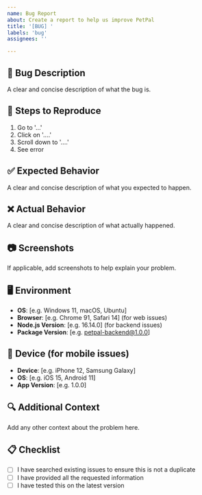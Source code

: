 ```yaml
---
name: Bug Report
about: Create a report to help us improve PetPal
title: '[BUG] '
labels: 'bug'
assignees: ''

---
```


## 🐛 Bug Description
A clear and concise description of what the bug is.

## 🔄 Steps to Reproduce
1. Go to '...'
2. Click on '....'
3. Scroll down to '....'
4. See error

## ✅ Expected Behavior
A clear and concise description of what you expected to happen.

## ❌ Actual Behavior
A clear and concise description of what actually happened.

## 📷 Screenshots
If applicable, add screenshots to help explain your problem.

## 🖥️ Environment
- **OS**: [e.g. Windows 11, macOS, Ubuntu]
- **Browser**: [e.g. Chrome 91, Safari 14] (for web issues)
- **Node.js Version**: [e.g. 16.14.0] (for backend issues)
- **Package Version**: [e.g. petpal-backend@1.0.0]

## 📱 Device (for mobile issues)
- **Device**: [e.g. iPhone 12, Samsung Galaxy]
- **OS**: [e.g. iOS 15, Android 11]
- **App Version**: [e.g. 1.0.0]

## 🔍 Additional Context
Add any other context about the problem here.

## 📋 Checklist
- [ ] I have searched existing issues to ensure this is not a duplicate
- [ ] I have provided all the requested information
- [ ] I have tested this on the latest version

